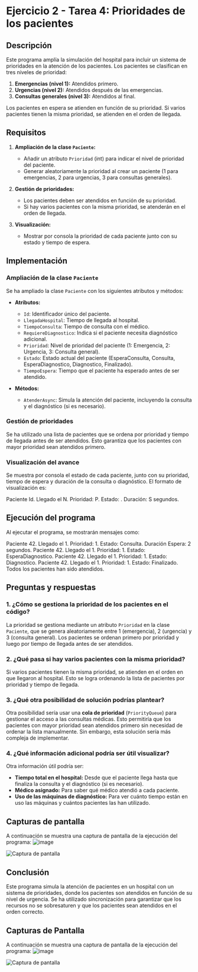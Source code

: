 # Ejercicio 2 - Tarea 4: Prioridades de los pacientes

## Descripción
Este programa amplía la simulación del hospital para incluir un sistema de prioridades en la atención de los pacientes. Los pacientes se clasifican en tres niveles de prioridad:
1. **Emergencias (nivel 1):** Atendidos primero.
2. **Urgencias (nivel 2):** Atendidos después de las emergencias.
3. **Consultas generales (nivel 3):** Atendidos al final.

Los pacientes en espera se atienden en función de su prioridad. Si varios pacientes tienen la misma prioridad, se atienden en el orden de llegada.

## Requisitos
1. **Ampliación de la clase `Paciente`:**
   - Añadir un atributo `Prioridad` (int) para indicar el nivel de prioridad del paciente.
   - Generar aleatoriamente la prioridad al crear un paciente (1 para emergencias, 2 para urgencias, 3 para consultas generales).

2. **Gestión de prioridades:**
   - Los pacientes deben ser atendidos en función de su prioridad.
   - Si hay varios pacientes con la misma prioridad, se atenderán en el orden de llegada.

3. **Visualización:**
   - Mostrar por consola la prioridad de cada paciente junto con su estado y tiempo de espera.

## Implementación

### Ampliación de la clase `Paciente`
Se ha ampliado la clase `Paciente` con los siguientes atributos y métodos:
- **Atributos:**
  - `Id`: Identificador único del paciente.
  - `LlegadaHospital`: Tiempo de llegada al hospital.
  - `TiempoConsulta`: Tiempo de consulta con el médico.
  - `RequiereDiagnostico`: Indica si el paciente necesita diagnóstico adicional.
  - `Prioridad`: Nivel de prioridad del paciente (1: Emergencia, 2: Urgencia, 3: Consulta general).
  - `Estado`: Estado actual del paciente (EsperaConsulta, Consulta, EsperaDiagnostico, Diagnostico, Finalizado).
  - `TiempoEspera`: Tiempo que el paciente ha esperado antes de ser atendido.

- **Métodos:**
  - `AtenderAsync`: Simula la atención del paciente, incluyendo la consulta y el diagnóstico (si es necesario).

### Gestión de prioridades
Se ha utilizado una lista de pacientes que se ordena por prioridad y tiempo de llegada antes de ser atendidos. Esto garantiza que los pacientes con mayor prioridad sean atendidos primero.

### Visualización del avance
Se muestra por consola el estado de cada paciente, junto con su prioridad, tiempo de espera y duración de la consulta o diagnóstico. El formato de visualización es:

Paciente Id. Llegado el N. Prioridad: P. Estado: <estado>. Duración: S segundos.


## Ejecución del programa
Al ejecutar el programa, se mostrarán mensajes como:

Paciente 42. Llegado el 1. Prioridad: 1. Estado: Consulta. Duración Espera: 2 segundos.
Paciente 42. Llegado el 1. Prioridad: 1. Estado: EsperaDiagnostico.
Paciente 42. Llegado el 1. Prioridad: 1. Estado: Diagnostico.
Paciente 42. Llegado el 1. Prioridad: 1. Estado: Finalizado.
Todos los pacientes han sido atendidos.


## Preguntas y respuestas

### 1. ¿Cómo se gestiona la prioridad de los pacientes en el código?
La prioridad se gestiona mediante un atributo `Prioridad` en la clase `Paciente`, que se genera aleatoriamente entre 1 (emergencia), 2 (urgencia) y 3 (consulta general). Los pacientes se ordenan primero por prioridad y luego por tiempo de llegada antes de ser atendidos.

### 2. ¿Qué pasa si hay varios pacientes con la misma prioridad?
Si varios pacientes tienen la misma prioridad, se atienden en el orden en que llegaron al hospital. Esto se logra ordenando la lista de pacientes por prioridad y tiempo de llegada.

### 3. ¿Qué otra posibilidad de solución podrías plantear?
Otra posibilidad sería usar una **cola de prioridad** (`PriorityQueue`) para gestionar el acceso a las consultas médicas. Esto permitiría que los pacientes con mayor prioridad sean atendidos primero sin necesidad de ordenar la lista manualmente. Sin embargo, esta solución sería más compleja de implementar.

### 4. ¿Qué información adicional podría ser útil visualizar?
Otra información útil podría ser:
- **Tiempo total en el hospital:** Desde que el paciente llega hasta que finaliza la consulta y el diagnóstico (si es necesario).
- **Médico asignado:** Para saber qué médico atendió a cada paciente.
- **Uso de las máquinas de diagnóstico:** Para ver cuánto tiempo están en uso las máquinas y cuántos pacientes las han utilizado.

## Capturas de pantalla
A continuación se muestra una captura de pantalla de la ejecución del programa:
![image](https://github.com/user-attachments/assets/5eb1dcce-bf3c-4775-99d1-6a68dac0efcb)

![Captura de pantalla](https://github.com/user-attachments/assets/3070b4ab-a749-4e15-87fd-9e1d1ef2b71f)

## Conclusión
Este programa simula la atención de pacientes en un hospital con un sistema de prioridades, donde los pacientes son atendidos en función de su nivel de urgencia. Se ha utilizado sincronización para garantizar que los recursos no se sobresaturen y que los pacientes sean atendidos en el orden correcto.




## Capturas de Pantalla

A continuación se muestra una captura de pantalla de la ejecución del programa:
![image](https://github.com/user-attachments/assets/5eb1dcce-bf3c-4775-99d1-6a68dac0efcb)

![Captura de pantalla](https://github.com/user-attachments/assets/3070b4ab-a749-4e15-87fd-9e1d1ef2b71f)



